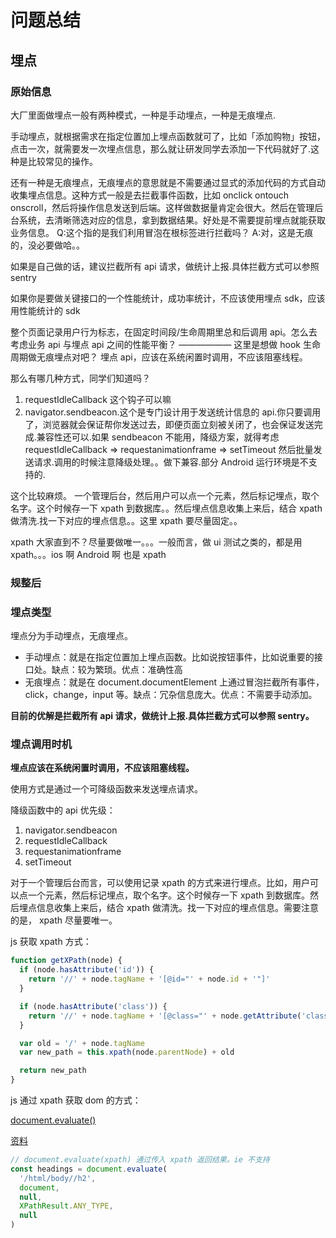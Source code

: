 # 问题总结

## 埋点

### 原始信息

大厂里面做埋点一般有两种模式，一种是手动埋点，一种是无痕埋点.

手动埋点，就根据需求在指定位置加上埋点函数就可了，比如「添加购物」按钮，点击一次，就需要发一次埋点信息，那么就让研发同学去添加一下代码就好了.这种是比较常见的操作。

还有一种是无痕埋点，无痕埋点的意思就是不需要通过显式的添加代码的方式自动收集埋点信息。这种方式一般是去拦截事件函数，比如 onclick ontouch onscroll，然后将操作信息发送到后端。这样做数据量肯定会很大。然后在管理后台系统，去清晰筛选对应的信息，拿到数据结果。好处是不需要提前埋点就能获取业务信息。
Q:这个指的是我们利用冒泡在根标签进行拦截吗？
A:对，这是无痕的，没必要做哈。。

如果是自己做的话，建议拦截所有 api 请求，做统计上报.具体拦截方式可以参照 sentry

如果你是要做关键接口的一个性能统计，成功率统计，不应该使用埋点 sdk，应该用性能统计的 sdk

整个页面记录用户行为标志，在固定时间段/生命周期里总和后调用 api。怎么去考虑业务 api 与埋点 api 之间的性能平衡？
——————
这里是想做 hook 生命周期做无痕埋点对吧？
埋点 api，应该在系统闲置时调用，不应该阻塞线程。

那么有哪几种方式，同学们知道吗？

1. requestIdleCallback 这个钩子可以嘛
2. navigator.sendbeacon.这个是专门设计用于发送统计信息的 api.你只要调用了，浏览器就会保证帮你发送过去，即便页面立刻被关闭了，也会保证发送完成.兼容性还可以.如果 sendbeacon 不能用，降级方案，就得考虑 requestIdleCallback => requestanimationframe => setTimeout 然后批量发送请求.调用的时候注意降级处理。。做下兼容.部分 Android 运行环境是不支持的.

这个比较麻烦。
一个管理后台，然后用户可以点一个元素，然后标记埋点，取个名字。这个时候存一下 xpath 到数据库。。然后埋点信息收集上来后，结合 xpath 做清洗.找一下对应的埋点信息。。这里 xpath 要尽量固定。。

xpath 大家直到不？尽量要做唯一。。。一般而言，做 ui 测试之类的，都是用 xpath。。。ios 啊 Android 啊 也是 xpath

### 规整后

### 埋点类型

埋点分为手动埋点，无痕埋点。

- 手动埋点：就是在指定位置加上埋点函数。比如说按钮事件，比如说重要的接口处。缺点：较为繁琐。优点：准确性高
- 无痕埋点：就是在 document.documentElement 上通过冒泡拦截所有事件，click，change，input 等。缺点：冗杂信息庞大。优点：不需要手动添加。

**目前的优解是拦截所有 api 请求，做统计上报.具体拦截方式可以参照 sentry。**

### 埋点调用时机

**埋点应该在系统闲置时调用，不应该阻塞线程。**

使用方式是通过一个可降级函数来发送埋点请求。

降级函数中的 api 优先级：

1. navigator.sendbeacon
2. requestIdleCallback
3. requestanimationframe
4. setTimeout

对于一个管理后台而言，可以使用记录 xpath 的方式来进行埋点。比如，用户可以点一个元素，然后标记埋点，取个名字。这个时候存一下 xpath 到数据库。然后埋点信息收集上来后，结合 xpath 做清洗。找一下对应的埋点信息。需要注意的是， xpath 尽量要唯一。

js 获取 xpath 方式：

```js
function getXPath(node) {
  if (node.hasAttribute('id')) {
    return '//' + node.tagName + '[@id="' + node.id + '"]'
  }

  if (node.hasAttribute('class')) {
    return '//' + node.tagName + '[@class="' + node.getAttribute('class') + '"]'
  }

  var old = '/' + node.tagName
  var new_path = this.xpath(node.parentNode) + old

  return new_path
}
```

js 通过 xpath 获取 dom 的方式：

[document.evaluate()](https://developer.mozilla.org/en-US/docs/Web/API/Document/evaluate)

[资料](https://bobbyhadz.com/blog/javascript-get-element-by-xpath)

```js
// document.evaluate(xpath) 通过传入 xpath 返回结果。ie 不支持
const headings = document.evaluate(
  '/html/body//h2',
  document,
  null,
  XPathResult.ANY_TYPE,
  null
)
```
